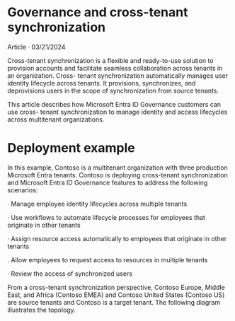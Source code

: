 Governance and cross-tenant synchronization
===

Article · 03/21/2024

Cross-tenant synchronization is a flexible and ready-to-use solution to provision accounts and facilitate seamless collaboration across tenants in an organization. Cross- tenant synchronization automatically manages user identity lifecycle across tenants. It provisions, synchronizes, and deprovisions users in the scope of synchronization from source tenants.

This article describes how Microsoft Entra ID Governance customers can use cross- tenant synchronization to manage identity and access lifecycles across multitenant organizations.


# Deployment example

In this example, Contoso is a multitenant organization with three production Microsoft Entra tenants. Contoso is deploying cross-tenant synchronization and Microsoft Entra ID Governance features to address the following scenarios:

· Manage employee identity lifecycles across multiple tenants

· Use workflows to automate lifecycle processes for employees that originate in other tenants

· Assign resource access automatically to employees that originate in other tenants

. Allow employees to request access to resources in multiple tenants

· Review the access of synchronized users

From a cross-tenant synchronization perspective, Contoso Europe, Middle East, and Africa (Contoso EMEA) and Contoso United States (Contoso US) are source tenants and Contoso is a target tenant. The following diagram illustrates the topology.
